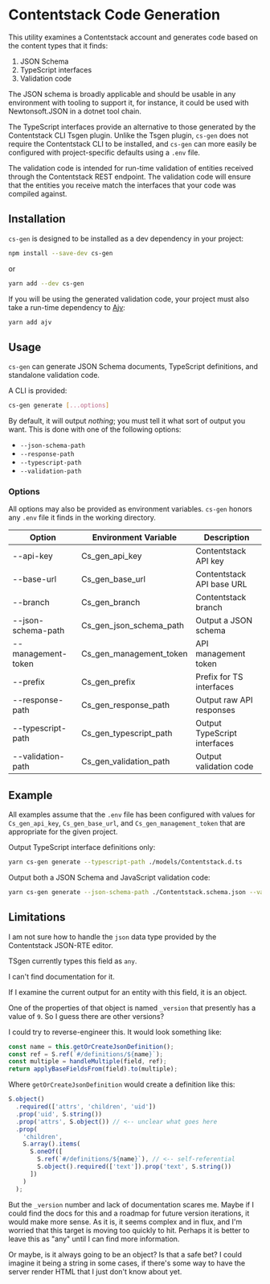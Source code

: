 # Contentstack Code Generation

This utility examines a Contentstack account and generates code based on
the content types that it finds:

1. JSON Schema
2. TypeScript interfaces
3. Validation code

The JSON schema is broadly applicable and should be usable in any environment
with tooling to support it, for instance, it could be used with Newtonsoft.JSON
in a dotnet tool chain.

The TypeScript interfaces provide an alternative to those generated by the
Contentstack CLI Tsgen plugin. Unlike the Tsgen plugin, `cs-gen` does not
require the Contentstack CLI to be installed, and `cs-gen` can more easily
be configured with project-specific defaults using a `.env` file.

The validation code is intended for run-time validation of entities received
through the Contentstack REST endpoint. The validation code will ensure that
the entities you receive match the interfaces that your code was compiled
against.

## Installation

`cs-gen` is designed to be installed as a dev dependency in your project:

```bash
npm install --save-dev cs-gen
```

or

```bash
yarn add --dev cs-gen
```

If you will be using the generated validation code, your project must also
take a run-time dependency to [Ajv][6]:

```bash
yarn add ajv
```

## Usage

`cs-gen` can generate JSON Schema documents, TypeScript definitions, and
standalone validation code.

A CLI is provided:

```bash
cs-gen generate [...options]
```

By default, it will output _nothing_; you must tell it what sort of output
you want. This is done with one of the following options:

- `--json-schema-path`
- `--response-path`
- `--typescript-path`
- `--validation-path`

### Options

All options may also be provided as environment variables. `cs-gen` honors
any `.env` file it finds in the working directory.

| Option             | Environment Variable    | Description                  |
| ------------------ | ----------------------- | ---------------------------- |
| --api-key          | Cs_gen_api_key          | Contentstack API key         |
| --base-url         | Cs_gen_base_url         | Contentstack API base URL    |
| --branch           | Cs_gen_branch           | Contentstack branch          |
| --json-schema-path | Cs_gen_json_schema_path | Output a JSON schema         |
| --management-token | Cs_gen_management_token | API management token         |
| --prefix           | Cs_gen_prefix           | Prefix for TS interfaces     |
| --response-path    | Cs_gen_response_path    | Output raw API responses     |
| --typescript-path  | Cs_gen_typescript_path  | Output TypeScript interfaces |
| --validation-path  | Cs_gen_validation_path  | Output validation code       |

## Example

All examples assume that the `.env` file has been configured with values for
`Cs_gen_api_key`, `Cs_gen_base_url`, and `Cs_gen_management_token` that are
appropriate for the given project.

Output TypeScript interface definitions only:

```bash
yarn cs-gen generate --typescript-path ./models/Contentstack.d.ts
```

Output both a JSON Schema and JavaScript validation code:

```bash
yarn cs-gen generate --json-schema-path ./Contentstack.schema.json --validation-path ./src/validation
```

## Limitations

I am not sure how to handle the `json` data type provided by the Contentstack
JSON-RTE editor.

TSgen currently types this field as `any`.

I can't find documentation for it.

If I examine the current output for an entity with this field, it is an object.

One of the properties of that object is named `_version` that presently has a
value of `9`. So I guess there are other versions?

I could try to reverse-engineer this. It would look something like:

```ts
const name = this.getOrCreateJsonDefinition();
const ref = S.ref(`#/definitions/${name}`);
const multiple = handleMultiple(field, ref);
return applyBaseFieldsFrom(field).to(multiple);
```

Where `getOrCreateJsonDefinition` would create a definition like this:

```ts
S.object()
  .required(['attrs', 'children', 'uid'])
  .prop('uid', S.string())
  .prop('attrs', S.object()) // <-- unclear what goes here
  .prop(
    'children',
    S.array().items(
      S.oneOf([
        S.ref(`#/definitions/${name}`), // <-- self-referential
        S.object().required(['text']).prop('text', S.string())
      ])
    )
  );
```

But the `_version` number and lack of documentation scares me. Maybe if I
could find the docs for this and a roadmap for future version iterations,
it would make more sense. As it is, it seems complex and in flux, and
I'm worried that this target is moving too quickly to hit. Perhaps it is
better to leave this as "any" until I can find more information.

Or maybe, is it always going to be an object? Is that a safe bet?
I could imagine it being a string in some cases, if there's some way to
have the server render HTML that I just don't know about yet.

[1]: https://json-schema.org/ 'JSON Schema'
[2]: https://github.com/bcherny/json-schema-to-typescript 'JSON Schema to TypeScript'
[3]: https://ajv.js.org/standalone.html 'Standalone validation code'
[4]: https://www.newtonsoft.com/json/help/html/JsonSchema.htm 'Validating JSON with JSON Schema'
[5]: https://www.contentstack.com/docs/developers/cli/tsgen-plugin/ 'Tsgen plugin'
[6]: https://ajv.js.org/ 'Ajv'
